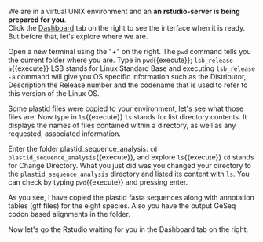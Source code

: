 
We are in a virtual UNIX environment and an **an rstudio-server is being prepared for you**.  
Click the [Dashboard](https://[[HOST_SUBDOMAIN]]-8787-[[KATACODA_HOST]].environments.katacoda.com/) tab on the right to see the interface when it is ready. But before that, let's explore where we are.

Open a new terminal using the "+" on the right.
The `pwd` command tells you the current folder where you are.
Type in `pwd`{{execute}}; `lsb_release -a`{{execute}}
LSB stands for Linux Standard Base and  executing `lsb_release -a` command will give you OS specific information such as the Distributor, Description the Release number and the codename that is used to refer to this version of the Linux OS.  

Some plastid files were copied to your environment, let's see what those files are:
Now type in `ls`{{execute}}
`ls` stands for list directory contents. It displays the names of files contained within a directory, as well as any requested, associated information.

Enter the folder plastid_sequence_analysis: `cd plastid_sequence_analysis`{{execute}}, and explore `ls`{{execute}}
`cd` stands for Change Directory. What you just did was you changed your directory to the `plastid_sequence_analysis` directory and listed its content with `ls`. You can check by typing `pwd`{{execute}} and pressing enter.

As you see, I have copied the plastid fasta sequences along with annotation tables (gff files) for the eight species. Also you have the output GeSeq codon based alignments in the folder.  

Now let's go the Rstudio waiting for you in the Dashboard tab on the right.


